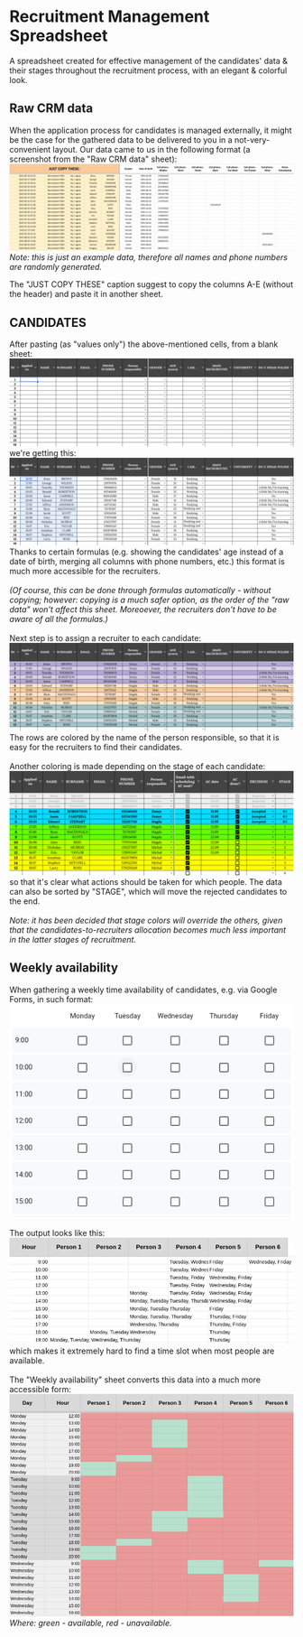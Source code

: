 # Recruitment Management Spreadsheet
A spreadsheet created for effective management of the candidates' data &amp; their stages throughout the recruitment process, with an elegant &amp; colorful look.


## Raw CRM data
When the application process for candidates is managed externally, it might be the case for the gathered data to be delivered to you in a not-very-convenient layout. 
Our data came to us in the following format (a screenshot from the "Raw CRM data" sheet):
<br>
!["Raw CRM data" sheet](screenshots/raw-crm-data.png)
<br>
<i>Note: this is just an example data, therefore all names and phone numbers are randomly generated.</i>

The "JUST COPY THESE" caption suggest to copy the columns A-E (without the header) and paste it in another sheet.


## CANDIDATES
After pasting (as "values only") the above-mentioned cells, from a blank sheet:
<br>
!["CANDIDATES" sheet (1)](screenshots/candidates1.png)
<br>
we're getting this:
<br>
!["CANDIDATES" sheet (2)](screenshots/candidates2.png)
<br>
Thanks to certain formulas (e.g. showing the candidates' age instead of a date of birth, merging all columns with phone numbers, etc.) this format is much more accessible for the recruiters.
<br><br>
<i>(Of course, this can be done through formulas automatically - without copying; however: copying is a much safer option, as the order of the "raw data" won't affect this sheet. Moreoever, the recruiters don't have to be aware of all the formulas.)</i>
<br><br>
Next step is to assign a recruiter to each candidate:
<br>
!["CANDIDATES" sheet (3)](screenshots/candidates3.png)
<br>
The rows are colored by the name of the person responsible, so that it is easy for the recruiters to find their candidates.
<br><br>
Another coloring is made depending on the stage of each candidate:
<br>
!["CANDIDATES" sheet (4)](screenshots/candidates4.png)
<br>
so that it's clear what actions should be taken for which people. The data can also be sorted by "STAGE", which will move the rejected candidates to the end.
<br><br>
<i>Note: it has been decided that stage colors will override the others, given that the candidates-to-recruiters allocation becomes much less important in the latter stages of recruitment.</i>

## Weekly availability
When gathering a weekly time availability of candidates, e.g. via Google Forms, in such format:
<br>
![Weekly availability - Google Forms](screenshots/weekly-availability1.png)
<br><br>
The output looks like this:
<br>
!["Weekly availability" sheet (1)](screenshots/weekly-availability2.png)
<br>
which makes it extremely hard to find a time slot when most people are available.
<br><br>
The "Weekly availability" sheet converts this data into a much more accessible form:
<br>
!["Weekly availability" sheet (2)](screenshots/weekly-availability3.png)
<br>
<i> Where: green - available, red - unavailable. </i>
